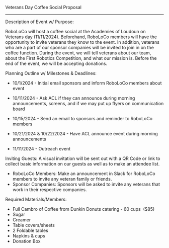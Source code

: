Veterans Day Coffee Social Proposal



---

Description of Event w/ Purpose:

RoboLoCo will host a coffee social at the Academies of Loudoun on Veterans day (11/11/2024). Beforehand, RoboLoCo members will have the opportunity to invite veterans they know to the event. In addition, veterans who are a part of our sponsor companies will be invited to join in on the coffee function. During the event, we will tell veterans about our team, about the First Robotics Competition, and what our mission is. Before the end of the event, we will be accepting donations.

Planning Outline w/ Milestones & Deadlines: 

- 10/1/2024 - Initial email sponsors and inform RoboLoCo members about event

- 10/11/2024 - Ask ACL if they can announce during morning announcements, screens, and if we may put up flyers on communication board

- 10/15/2024 - Send an email to sponsors and reminder to RoboLoCo members

- 10/21/2024 & 10/22/2024 - Have ACL announce event during morning announcements 

- 11/11/2024 - Outreach event

Inviting Guests: A visual invitation will be sent out with a QR Code or link to collect basic information on our guests as well as to make an attendee list.

* RoboLoCo Members: Make an announcement in Slack for RoboLoCo members to invite any veteran family or friends.
* Sponsor Companies: Sponsors will be asked to invite any veterans that work in their respective companies.

Required Materials/Members:

* Full Cambro of Coffee from Dunkin Donuts catering - 60 cups  ($85)
* Sugar
* Creamer
* Table covers/sheets
* 2 Foldable tables
* Napkins & cups
* Donation Box
